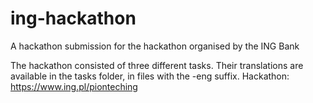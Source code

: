 # ing-hackathon
A hackathon submission for the hackathon organised by the ING Bank

The hackathon consisted of three different tasks. Their translations are available in the tasks folder, in files with the -eng suffix.
Hackathon: https://www.ing.pl/pionteching
